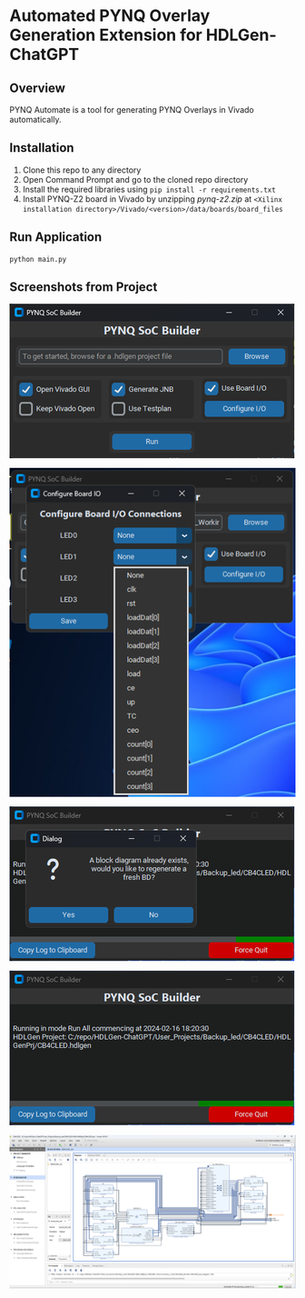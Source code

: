 # Automated PYNQ Overlay Generation Extension for HDLGen-ChatGPT

## Overview 

PYNQ Automate is a tool for generating PYNQ Overlays in Vivado automatically.

## Installation

1. Clone this repo to any directory
2. Open Command Prompt and go to the cloned repo directory
3. Install the required libraries using ```pip install -r requirements.txt```
4. Install PYNQ-Z2 board in Vivado by unzipping _pynq-z2.zip_ at ```<Xilinx installation directory>/Vivado/<version>/data/boards/board_files```

## Run Application

```
python main.py
```

## Screenshots from Project

![Main Menu GUI](docs/main_menu_gui.png)

![IO Config GUI](docs/IO_Config_Menu.png)

![Check BD Prompt](docs/Check_BD.png)

![In Progress](docs/in_progress.png)

![Vivado BD Produced](docs/vivado_bd.png)
